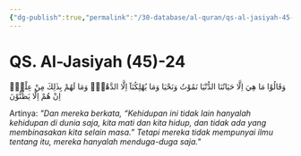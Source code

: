 ```yaml
---
{"dg-publish":true,"permalink":"/30-database/al-quran/qs-al-jasiyah-45-24/"}
---
```



# QS. Al-Jasiyah (45)-24
وَقَالُوْا مَا هِيَ اِلَّا حَيَاتُنَا الدُّنْيَا نَمُوْتُ وَنَحْيَا وَمَا يُهْلِكُنَآ اِلَّا الدَّهْرُۚ وَمَا لَهُمْ بِذٰلِكَ مِنْ عِلْمٍۚ اِنْ هُمْ اِلَّا يَظُنُّوْنَ

Artinya: *"Dan mereka berkata, “Kehidupan ini tidak lain hanyalah kehidupan di dunia saja, kita mati dan kita hidup, dan tidak ada yang membinasakan kita selain masa.” Tetapi mereka tidak mempunyai ilmu tentang itu, mereka hanyalah menduga-duga saja."*
